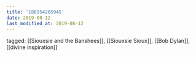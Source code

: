 ```yaml
---
title: '186954205945'
date: 2019-08-12
last_modified_at: 2019-08-12
---
```

tagged: [[Siouxsie and the Banshees]], [[Siouxsie Sioux]], [[Bob Dylan]], [[divine inspiration]]
<iframe frameborder="0" height="1" id="ga_target" scrolling="no" style="background-color:transparent; overflow:hidden; position:absolute; top:0; left:0; z-index:9999;" width="1"></iframe>